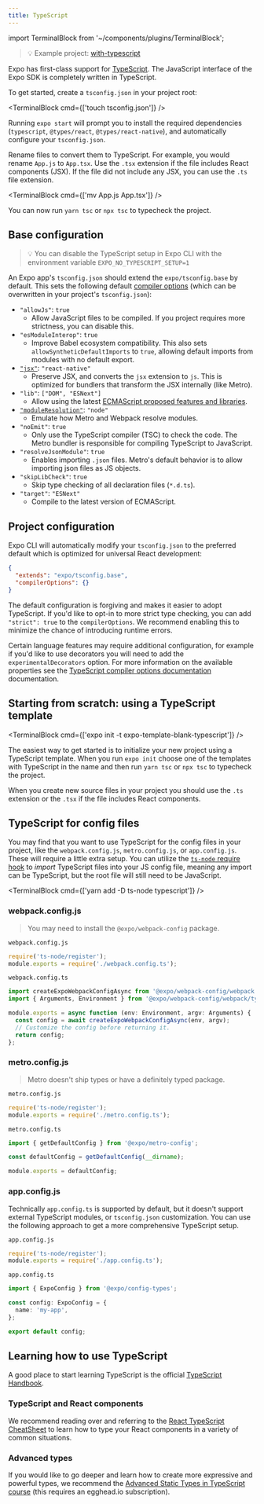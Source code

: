 ```yaml
---
title: TypeScript
---
```


import TerminalBlock from '~/components/plugins/TerminalBlock';

> 💡 Example project: [with-typescript](https://github.com/expo/examples/tree/master/with-typescript)

Expo has first-class support for [TypeScript](https://www.typescriptlang.org/). The JavaScript interface of the Expo SDK is completely written in TypeScript.

To get started, create a `tsconfig.json` in your project root:

<TerminalBlock cmd={['touch tsconfig.json']} />

Running `expo start` will prompt you to install the required dependencies (`typescript`, `@types/react`, `@types/react-native`), and automatically configure your `tsconfig.json`.

Rename files to convert them to TypeScript. For example, you would rename `App.js` to `App.tsx`. Use the `.tsx` extension if the file includes React components (JSX). If the file did not include any JSX, you can use the `.ts` file extension.

<TerminalBlock cmd={['mv App.js App.tsx']} />

You can now run `yarn tsc` or `npx tsc` to typecheck the project.

## Base configuration

> 💡 You can disable the TypeScript setup in Expo CLI with the environment variable `EXPO_NO_TYPESCRIPT_SETUP=1`

An Expo app's `tsconfig.json` should extend the `expo/tsconfig.base` by default. This sets the following default [compiler options][tsc-compileroptions] (which can be overwritten in your project's `tsconfig.json`):

- `"allowJs"`: `true`
  - Allow JavaScript files to be compiled. If you project requires more strictness, you can disable this.
- `"esModuleInterop"`: `true`
  - Improve Babel ecosystem compatibility. This also sets `allowSyntheticDefaultImports` to `true`, allowing default imports from modules with no default export.
- [`"jsx"`][tsc-jsx]: `"react-native"`
  - Preserve JSX, and converts the `jsx` extension to `js`. This is optimized for bundlers that transform the JSX internally (like Metro).
- `"lib"`: `["DOM", "ESNext"]`
  - Allow using the latest [ECMAScript proposed features and libraries](https://github.com/tc39/proposals).
- [`"moduleResolution"`][tsc-moduleresolution]: `"node"`
  - Emulate how Metro and Webpack resolve modules.
- `"noEmit"`: `true`
  - Only use the TypeScript compiler (TSC) to check the code. The Metro bundler is responsible for compiling TypeScript to JavaScript.
- `"resolveJsonModule"`: `true`
  - Enables importing `.json` files. Metro's default behavior is to allow importing json files as JS objects.
- `"skipLibCheck"`: `true`
  - Skip type checking of all declaration files (`*.d.ts`).
- `"target"`: `"ESNext"`
  - Compile to the latest version of ECMAScript.

[tsc-jsx]: https://www.typescriptlang.org/docs/handbook/jsx.html
[tsc-compileroptions]: https://www.typescriptlang.org/docs/handbook/compiler-options.html
[tsc-moduleresolution]: https://www.typescriptlang.org/docs/handbook/module-resolution.html

## Project configuration

Expo CLI will automatically modify your `tsconfig.json` to the preferred default which is optimized for universal React development:

```json
{
  "extends": "expo/tsconfig.base",
  "compilerOptions": {}
}
```

The default configuration is forgiving and makes it easier to adopt TypeScript. If you'd like to opt-in to more strict type checking, you can add `"strict": true` to the `compilerOptions`. We recommend enabling this to minimize the chance of introducing runtime errors.

Certain language features may require additional configuration, for example if you'd like to use decorators you will need to add the `experimentalDecorators` option. For more information on the available properties see the [TypeScript compiler options documentation](https://www.typescriptlang.org/docs/handbook/compiler-options.html) documentation.

## Starting from scratch: using a TypeScript template

<TerminalBlock cmd={['expo init -t expo-template-blank-typescript']} />

The easiest way to get started is to initialize your new project using a TypeScript template. When you run `expo init` choose one of the templates with TypeScript in the name and then run `yarn tsc` or `npx tsc` to typecheck the project.

When you create new source files in your project you should use the `.ts` extension or the `.tsx` if the file includes React components.

## TypeScript for config files

You may find that you want to use TypeScript for the config files in your project, like the `webpack.config.js`, `metro.config.js`, or `app.config.js`. These will require a little extra setup. You can utilize the [`ts-node` require hook](https://github.com/TypeStrong/ts-node#programmatic) to _import_ TypeScript files into your JS config file, meaning any import can be TypeScript, but the root file will still need to be JavaScript.

<TerminalBlock cmd={['yarn add -D ts-node typescript']} />

### webpack.config.js

> You may need to install the `@expo/webpack-config` package.

`webpack.config.js`

```js
require('ts-node/register');
module.exports = require('./webpack.config.ts');
```

`webpack.config.ts`

```ts
import createExpoWebpackConfigAsync from '@expo/webpack-config/webpack';
import { Arguments, Environment } from '@expo/webpack-config/webpack/types';

module.exports = async function (env: Environment, argv: Arguments) {
  const config = await createExpoWebpackConfigAsync(env, argv);
  // Customize the config before returning it.
  return config;
};
```

### metro.config.js

> Metro doesn't ship types or have a definitely typed package.

`metro.config.js`

```js
require('ts-node/register');
module.exports = require('./metro.config.ts');
```

`metro.config.ts`

```ts
import { getDefaultConfig } from '@expo/metro-config';

const defaultConfig = getDefaultConfig(__dirname);

module.exports = defaultConfig;
```

### app.config.js

Technically `app.config.ts` is supported by default, but it doesn't support external TypeScript modules, or `tsconfig.json` customization. You can use the following approach to get a more comprehensive TypeScript setup.

`app.config.js`

```js
require('ts-node/register');
module.exports = require('./app.config.ts');
```

`app.config.ts`

```ts
import { ExpoConfig } from '@expo/config-types';

const config: ExpoConfig = {
  name: 'my-app',
};

export default config;
```

## Learning how to use TypeScript

A good place to start learning TypeScript is the official [TypeScript Handbook](https://www.typescriptlang.org/docs/handbook/basic-types.html).

### TypeScript and React components

We recommend reading over and referring to the [React TypeScript CheatSheet](https://github.com/typescript-cheatsheets/react-typescript-cheatsheet) to learn how to type your React components in a variety of common situations.

### Advanced types

If you would like to go deeper and learn how to create more expressive and powerful types, we recommend the [Advanced Static Types in TypeScript course](https://egghead.io/courses/advanced-static-types-in-typescript) (this requires an egghead.io subscription).
